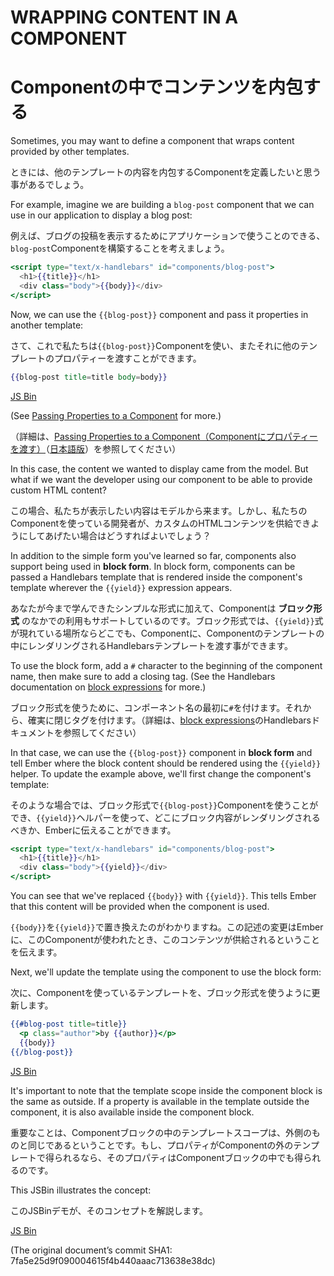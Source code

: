 # WRAPPING CONTENT IN A COMPONENT
# Componentの中でコンテンツを内包する

Sometimes, you may want to define a component that wraps content
provided by other templates.

ときには、他のテンプレートの内容を内包するComponentを定義したいと思う事があるでしょう。

For example, imagine we are building a `blog-post` component that we can
use in our application to display a blog post:

例えば、ブログの投稿を表示するためにアプリケーションで使うことのできる、`blog-post`Componentを構築することを考えましょう。

```handlebars
<script type="text/x-handlebars" id="components/blog-post">
  <h1>{{title}}</h1>
  <div class="body">{{body}}</div>
</script>
```

Now, we can use the `{{blog-post}}` component and pass it properties
in another template:

さて、これで私たちは`{{blog-post}}`Componentを使い、またそれに他のテンプレートのプロパティーを渡すことができます。

```handlebars
{{blog-post title=title body=body}}
```

<a class="jsbin-embed" href="http://jsbin.com/cojuk/embed?live">JS Bin</a><script src="http://static.jsbin.com/js/embed.js"></script>

(See [Passing Properties to a
Component](http://emberjs.com/guides/components/passing-properties-to-a-component/) for
more.)

（詳細は、[Passing Properties to a Component（Componentにプロパティーを渡す）](http://emberjs.com/guides/components/passing-properties-to-a-component/)（[日本語版](https://github.com/emadurandal/emberjs-guides-japanese-translation/blob/master/06-components/03-passing-properties-to-a-component.md)）を参照してください）

In this case, the content we wanted to display came from the model. But
what if we want the developer using our component to be able to provide custom
HTML content?

この場合、私たちが表示したい内容はモデルから来ます。しかし、私たちのComponentを使っている開発者が、カスタムのHTMLコンテンツを供給できようにしてあげたい場合はどうすればよいでしょう？

In addition to the simple form you've learned so far, components also
support being used in **block form**. In block form, components can be
passed a Handlebars template that is rendered inside the component's
template wherever the `{{yield}}` expression appears.

あなたが今まで学んできたシンプルな形式に加えて、Componentは **ブロック形式** のなかでの利用もサポートしているのです。ブロック形式では、`{{yield}}`式が現れている場所ならどこでも、Componentに、Componentのテンプレートの中にレンダリングされるHandlebarsテンプレートを渡す事ができます。

To use the block form, add a `#` character to the
beginning of the component name, then make sure to add a closing tag.
(See the Handlebars documentation on [block expressions](http://handlebarsjs.com/#block-expressions) for more.)

ブロック形式を使うために、コンポーネント名の最初に`#`を付けます。それから、確実に閉じタグを付けます。（詳細は、[block expressions](http://handlebarsjs.com/#block-expressions)のHandlebarsドキュメントを参照してください）

In that case, we can use the `{{blog-post}}` component in **block form**
and tell Ember where the block content should be rendered using the
`{{yield}}` helper. To update the example above, we'll first change the component's
template:

そのような場合では、ブロック形式で`{{blog-post}}`Componentを使うことができ、`{{yield}}`ヘルパーを使って、どこにブロック内容がレンダリングされるべきか、Emberに伝えることができます。

```handlebars
<script type="text/x-handlebars" id="components/blog-post">
  <h1>{{title}}</h1>
  <div class="body">{{yield}}</div>
</script>
```

You can see that we've replaced `{{body}}` with `{{yield}}`. This tells
Ember that this content will be provided when the component is used.

`{{body}}`を`{{yield}}`で置き換えたのがわかりますね。この記述の変更はEmberに、このComponentが使われたとき、このコンテンツが供給されるということを伝えます。

Next, we'll update the template using the component to use the block
form:

次に、Componentを使っているテンプレートを、ブロック形式を使うように更新します。

```handlebars
{{#blog-post title=title}}
  <p class="author">by {{author}}</p>
  {{body}}
{{/blog-post}}
```

<a class="jsbin-embed" href="http://jsbin.com/quyoco/embed?live">JS Bin</a><script src="http://static.jsbin.com/js/embed.js"></script>

It's important to note that the template scope inside the component
block is the same as outside. If a property is available in the template
outside the component, it is also available inside the component block.

重要なことは、Componentブロックの中のテンプレートスコープは、外側のものと同じであるということです。もし、プロパティがComponentの外のテンプレートで得られるなら、そのプロパティはComponentブロックの中でも得られるのです。

This JSBin illustrates the concept:

このJSBinデモが、そのコンセプトを解説します。

<a class="jsbin-embed" href="http://jsbin.com/rewasu/embed?live">JS Bin</a><script src="http://static.jsbin.com/js/embed.js"></script>

(The original document’s commit SHA1: 7fa5e25d9f090004615f4b440aaac713638e38dc)